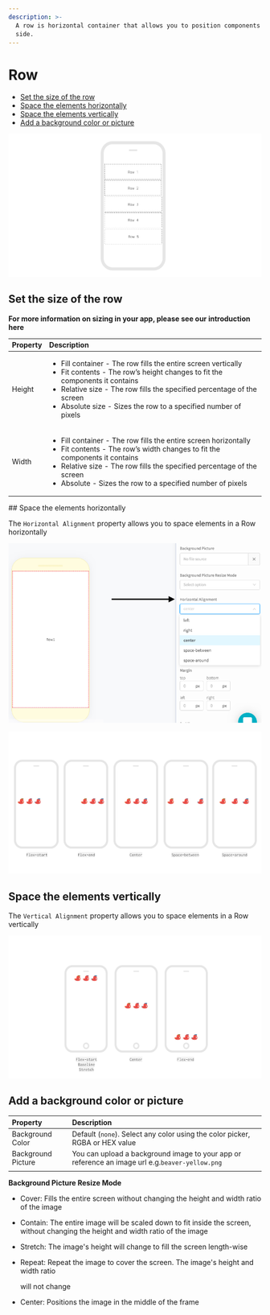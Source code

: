 ```yaml
---
description: >-
  A row is horizontal container that allows you to position components side by
  side.
---
```


# Row

* [Set the size of the row](row.md#set-size-of-the-row)
* [Space the elements horizontally](row.md#space-the-elements-horizontally)
* [Space the elements vertically](row.md#space-the-elements-vertically)
* [Add a background color or picture](row.md#add-a-background-color-or-picture)

![](.gitbook/assets/row-fig-1.png)

## **Set the size of the row**

**For more information on sizing in your app, please see our introduction here​**  


<table>
  <thead>
    <tr>
      <th style="text-align:left"><b>Property</b>
      </th>
      <th style="text-align:left"><b>Description</b>
      </th>
    </tr>
  </thead>
  <tbody>
    <tr>
      <td style="text-align:left">Height</td>
      <td style="text-align:left">
        <ul>
          <li>Fill container - The row fills the entire screen vertically</li>
          <li>Fit contents - The row&#x2019;s height changes to fit the components it
            contains</li>
          <li>Relative size - The row fills the specified percentage of the screen</li>
          <li>Absolute size - Sizes the row to a specified number of pixels</li>
        </ul>
      </td>
    </tr>
    <tr>
      <td style="text-align:left">Width</td>
      <td style="text-align:left">
        <ul>
          <li>Fill container - The row fills the entire screen horizontally</li>
          <li>Fit contents - The row&#x2019;s width changes to fit the components it
            contains</li>
          <li>Relative size - The row fills the specified percentage of the screen</li>
          <li>Absolute - Sizes the row to a specified number of pixels</li>
        </ul>
      </td>
    </tr>
  </tbody>
</table>## Space the elements horizontally

The `Horizontal Alignment` property allows you to space elements in a Row horizontally

![](.gitbook/assets/image%20%2836%29.png)

![](.gitbook/assets/thunkable-documentation-exhibits-64.png)

## Space the elements vertically

The `Vertical Alignment` property allows you to space elements in a Row vertically

![](.gitbook/assets/spacing-fig-2.png)

## Add a background color or picture

| Property | Description |
| :--- | :--- |
| Background Color | Default \(`none`\). Select any color using the color picker, RGBA or HEX value |
| Background Picture | You can upload a background image to your app or reference an image url e.g.`beaver-yellow.png` |
|  |  |

**Background Picture Resize Mode** 

* Cover: Fills the entire screen without changing the height and width ratio of the image 
* Contain: The entire image will be scaled down to fit inside the screen, without changing the height and width ratio of the image 
* Stretch: The image's height will change to fill the screen length-wise 
* Repeat: Repeat the image to cover the screen. The image's height and width ratio

   will not change    

* Center: Positions the image in the middle of the frame

